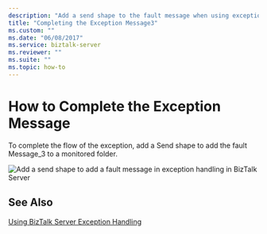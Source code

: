 ```yaml
---
description: "Add a send shape to the fault message when using exception handling in BizTalk Server."
title: "Completing the Exception Message3"
ms.custom: ""
ms.date: "06/08/2017"
ms.service: biztalk-server
ms.reviewer: ""
ms.suite: ""
ms.topic: how-to
---
```

# How to Complete the Exception Message
To complete the flow of the exception, add a Send shape to add the fault Message_3 to a monitored folder.  
  
 ![Add a send shape to add a fault message in exception handling in BizTalk Server](../core/media/siebeladapter-15-exceptionhandling-start.gif "SiebelAdapter_15_ExceptionHandling_Start")  
  
## See Also  
 [Using BizTalk Server Exception Handling](../core/using-biztalk-server-exception-handling2.md)

